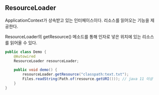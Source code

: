 ## ResourceLoader

ApplicationContext가 상속받고 있는 인터페이스이다. 리소스를 읽어오는 기능을 제공한다.



ResourceLoader의 getResource() 메소드를 통해 인자로 넣은 위치에 있는 리소스를 읽어올 수 있다.

```java
public class Demo {
	@Autowired
    ResourceLoader resourceLoader;
    
    public void demo() {
        resourceLoader.getResource("classpath:text.txt");
        Files.readString(Path.of(resource.getURI())); // java 11 이상
    }
}
```